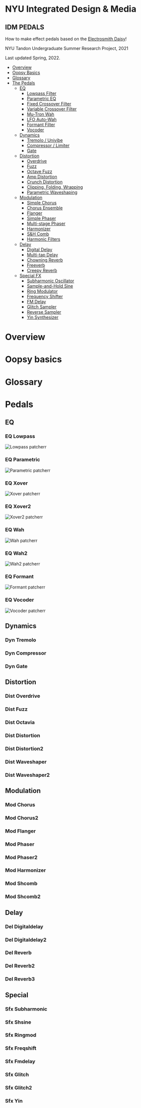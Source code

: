 # NYU Integrated Design & Media
## IDM PEDALS
How to make effect pedals based on the [Electrosmith Daisy](https://www.electro-smith.com/daisy)!

NYU Tandon Undergraduate Summer Research Project, 2021

Last updated Spring, 2022.

- [Overview](#overview)
- [Oopsy Basics](#oopsy-basics)
- [Glossary](#glossary)
- [The Pedals](#pedals)
  - [EQ](#eq)
    - [Lowpass Filter](#eq-lowpass)
    - [Parametric EQ](#eq-parametric)
    - [Fixed Crossover Filter](#eq-xover)
    - [Variable Crossover Filter](#eq-xover2)
    - [Mu-Tron Wah](#eq-wah)
    - [LFO Auto-Wah](#eq-wah2)
    - [Formant Filter](#eq-formant)
    - [Vocoder](#eq-vocoder)
  - [Dynamics](#dynamics)
    - [Tremolo / Univibe](#dyn-tremolo)
    - [Compressor / Limiter](#dyn-compressor)
    - [Gate](#dyn-gate)
  - [Distortion](#distortion)
    - [Overdrive](#dist-overdrive)
    - [Fuzz](#dist-fuzz)
    - [Octave Fuzz](#dist-octavia)
    - [Amp Distortion](#dist-distortion) 
    - [Crunch Distortion](#dist-distortion2) 
    - [Clipping, Folding, Wrapping](#dist-waveshaper) 
    - [Parametric Waveshaping](#dist-waveshaper2) 
  - [Modulation](#modulation)
    - [Simple Chorus](#mod-chorus) 
    - [Chorus Ensemble](#mod-chorus2) 
    - [Flanger](#mod-flanger) 
    - [Simple Phaser](#mod-phaser) 
    - [Multi-stage Phaser](#mod-phaser2) 
    - [Harmonizer](#mod-harmonizer) 
    - [S&H Comb](#mod-shcomb) 
    - [Harmonic Filters](#mod-shcomb2) 
  - [Delay](#delay)
    - [Digital Delay](#del-digitaldelay) 
    - [Multi-tap Delay](#del-digitaldelay2) 
    - [Chowning Reverb](#del-reverb) 
    - [Freeverb](#del-reverb2) 
    - [Creepy Reverb](#del-reverb3) 
  - [Special FX](#special)
    - [Subharmonic Oscillator](#sfx-subharmonic) 
    - [Sample-and-Hold Sine](#sfx-shsine) 
    - [Ring Modulator](#sfx-ringmod) 
    - [Frequency Shifter](#sfx-freqshift) 
    - [FM Delay](#sfx-fmdelay) 
    - [Glitch Sampler](#sfx-glitch) 
    - [Reverse Sampler](#sfx-glitch2) 
    - [Yin Synthesizer](#sfx-yin) 



# Overview

# Oopsy basics

# Glossary

# Pedals

## EQ

### EQ Lowpass

<img src = "./img/Lowpass.png" title="Lowpass patcher" alt="Lowpass patcherr">

### EQ Parametric

<img src = "./img/Parametric.png" title="Parametric patcher" alt="Parametric patcherr">

### EQ Xover

<img src = "./img/Xover.png" title="Xover patcher" alt="Xover patcherr">

### EQ Xover2

<img src = "./img/Xover2.png" title="Xover2 patcher" alt="Xover2 patcherr">

### EQ Wah

<img src = "./img/Wah.png" title="Wah patcher" alt="Wah patcherr">

### EQ Wah2

<img src = "./img/Wah2.png" title="Wah2 patcher" alt="Wah2 patcherr">

### EQ Formant

<img src = "./img/Formant.png" title="Formant patcher" alt="Formant patcherr">

### EQ Vocoder

<img src = "./img/Vocoder.png" title="Vocoder patcher" alt="Vocoder patcherr">

## Dynamics

### Dyn Tremolo

### Dyn Compressor

### Dyn Gate

## Distortion

### Dist Overdrive

### Dist Fuzz

### Dist Octavia

### Dist Distortion

### Dist Distortion2

### Dist Waveshaper

### Dist Waveshaper2
    
## Modulation

### Mod Chorus

### Mod Chorus2

### Mod Flanger

### Mod Phaser

### Mod Phaser2

### Mod Harmonizer

### Mod Shcomb

### Mod Shcomb2

## Delay

### Del Digitaldelay

### Del Digitaldelay2

### Del Reverb

### Del Reverb2

### Del Reverb3
    
## Special

### Sfx Subharmonic

### Sfx Shsine

### Sfx Ringmod

### Sfx Freqshift

### Sfx Fmdelay

### Sfx Glitch

### Sfx Glitch2 

### Sfx Yin
